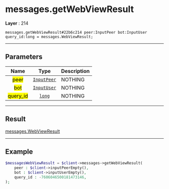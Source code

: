 # messages.getWebViewResult

**Layer** : 214

```tl
messages.getWebViewResult#22b6c214 peer:InputPeer bot:InputUser query_id:long = messages.WebViewResult;
```

---

## Parameters

| Name | Type | Description |
| :---: | :---: | :--- |
| <mark>peer</mark> | [`InputPeer`](type/InputPeer) | NOTHING |
| <mark>bot</mark> | [`InputUser`](type/InputUser) | NOTHING |
| <mark>query_id</mark> | [`long`](type/long) | NOTHING |

---

## Result

[messages.WebViewResult](type/messages.WebViewResult)

---

## Example

```php
$messagesWebViewResult = $client->messages->getWebViewResult(
	peer : $client->inputPeerEmpty(),
	bot : $client->inputUserEmpty(),
	query_id : -7606046500181473146,
);
```